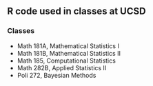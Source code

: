 ## R code used in classes at UCSD

### Classes 
* Math 181A, Mathematical Statistics I
* Math 181B, Mathematical Statistics II
* Math 185, Computational Statistics
* Math 282B, Applied Statistics II
* Poli 272, Bayesian Methods
